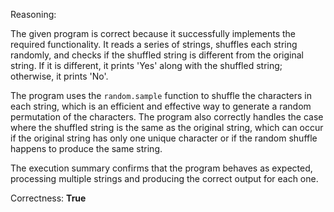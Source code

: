 Reasoning:

The given program is correct because it successfully implements the required functionality. It reads a series of strings, shuffles each string randomly, and checks if the shuffled string is different from the original string. If it is different, it prints 'Yes' along with the shuffled string; otherwise, it prints 'No'.

The program uses the `random.sample` function to shuffle the characters in each string, which is an efficient and effective way to generate a random permutation of the characters. The program also correctly handles the case where the shuffled string is the same as the original string, which can occur if the original string has only one unique character or if the random shuffle happens to produce the same string.

The execution summary confirms that the program behaves as expected, processing multiple strings and producing the correct output for each one.

Correctness: **True**